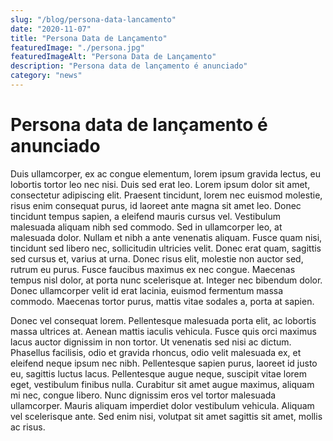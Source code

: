 ```yaml
---
slug: "/blog/persona-data-lancamento"
date: "2020-11-07"
title: "Persona Data de Lançamento"
featuredImage: "./persona.jpg"
featuredImageAlt: "Persona Data de Lançamento"
description: "Persona data de lançamento é anunciado"
category: "news"
---
```


# Persona data de lançamento é anunciado

Duis ullamcorper, ex ac congue elementum, lorem ipsum gravida lectus, eu lobortis tortor leo nec nisi. Duis sed erat leo. Lorem ipsum dolor sit amet, consectetur adipiscing elit. Praesent tincidunt, lorem nec euismod molestie, risus enim consequat purus, id laoreet ante magna sit amet leo. Donec tincidunt tempus sapien, a eleifend mauris cursus vel. Vestibulum malesuada aliquam nibh sed commodo. Sed in ullamcorper leo, at malesuada dolor. Nullam et nibh a ante venenatis aliquam. Fusce quam nisi, tincidunt sed libero nec, sollicitudin ultricies velit. Donec erat quam, sagittis sed cursus et, varius at urna. Donec risus elit, molestie non auctor sed, rutrum eu purus. Fusce faucibus maximus ex nec congue. Maecenas tempus nisl dolor, at porta nunc scelerisque at. Integer nec bibendum dolor. Donec ullamcorper velit id erat lacinia, euismod fermentum massa commodo. Maecenas tortor purus, mattis vitae sodales a, porta at sapien.

Donec vel consequat lorem. Pellentesque malesuada porta elit, ac lobortis massa ultrices at. Aenean mattis iaculis vehicula. Fusce quis orci maximus lacus auctor dignissim in non tortor. Ut venenatis sed nisi ac dictum. Phasellus facilisis, odio et gravida rhoncus, odio velit malesuada ex, et eleifend neque ipsum nec nibh. Pellentesque sapien purus, laoreet id justo eu, sagittis luctus lacus. Pellentesque augue neque, suscipit vitae lorem eget, vestibulum finibus nulla. Curabitur sit amet augue maximus, aliquam mi nec, congue libero. Nunc dignissim eros vel tortor malesuada ullamcorper. Mauris aliquam imperdiet dolor vestibulum vehicula. Aliquam vel scelerisque ante. Sed enim nisi, volutpat sit amet sagittis sit amet, mollis ac risus.
